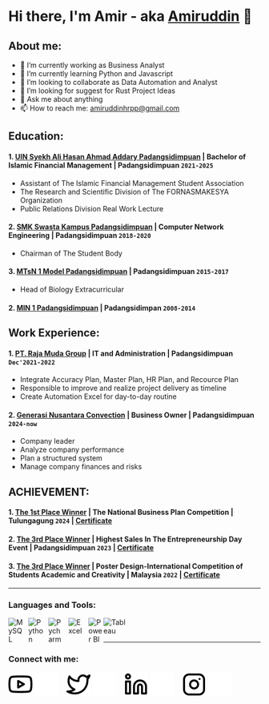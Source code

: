 # Hi there, I'm Amir - aka [Amiruddin](https://www.instagram.com/miru.hr00?igsh=MTBpYWlqNnE5ZWE1cQ%3D%3D) 👋
## About me:
- 🔭 I’m currently working as Business Analyst
- 🌱 I’m currently learning Python and Javascript
- 👯 I’m looking to collaborate as Data Automation and Analyst
- 🤔 I’m looking for suggest for Rust Project Ideas
- 💬 Ask me about anything
- 📫 How to reach me: amiruddinhrpp@gmail.com

## Education:

#### 1. [UIN Syekh Ali Hasan Ahmad Addary Padangsidimpuan](https://www.uinsyahada.ac.id/) | Bachelor of Islamic Financial Management | Padangsidimpuan `2021-2025`
   - Assistant of The Islamic Financial Management Student Association
   - The Research and Scientific Division of The FORNASMAKESYA Organization
   - Public Relations Division Real Work Lecture
 #### 2. [SMK Swasta Kampus Padangsidimpuan](https://sekolah.data.kemdikbud.go.id/index.php/chome/profil/4dc2305d-6b55-4b3f-929b-699d73968567) | Computer Network Engineering | Padangsidimpuan `2018-2020`
   - Chairman of The Student Body
#### 3. [MTsN 1 Model Padangsidimpuan](https://referensi.data.kemendikdasmen.go.id/pendidikan/npsn/10264605) | Padangsidimpuan `2015-2017`
   - Head of Biology Extracurricular
#### 2. [MIN 1 Padangsidimpuan](https://referensi.data.kemendikdasmen.go.id/pendidikan/npsn/60704109) | Padangsidimpan `2008-2014`

## Work Experience:
#### 1. [PT. Raja Muda Group](https://www.ralali.com/v/rajamudagroup?order=match) | IT and Administration | Padangsidimpuan `Dec'2021-2022`
   - Integrate Accuracy Plan, Master Plan, HR Plan, and Recource Plan
   - Responsible to improve and realize project delivery as timeline
   - Create Automation Excel for day-to-day routine
#### 2. [Generasi Nusantara Convection](https://www.instagram.com/generasinusantaraconvection?igsh=MTR5NDNmaWFsd21oOA==) | Business Owner | Padangsidimpuan `2024-now`
   - Company leader
   - Analyze company performance
   - Plan a structured system
   - Manage company finances and risks
## ACHIEVEMENT:
#### 1. [The 1st Place Winner](https://febi.uinsyahada.ac.id/mahasiswa-febi-prodi-manajemen-keuangan-syariah-mks-uin-syahada-padangsidimpuan-raih-prestasi-gemilang-dalam-lomba-bisnis-plan-nasional-di-uin-sayyid-ali-rahmatullah-tulungagung/) | The National Business Plan Competition | Tulungagung `2024` | [Certificate](https://drive.google.com/file/d/1mkXAl8lqoeQoB7eisXS13eCEIE_42bpn/view?usp=sharing)
#### 2. [The 3rd Place Winner](https://febi.uinsyahada.ac.id/2000-peserta-olimpiade-ekonomi-ramaikan-kegiatan-enterpreneurship-day/) | Highest Sales In The Entrepreneurship Day Event | Padangsidimpuan `2023` | [Certificate](https://drive.google.com/file/d/1mlYeDDLYjAX-CtroCcxq8vxnIUVTto1U/view?usp=sharing)
#### 3. [The 3rd Place Winner](https://febi.uinsyahada.ac.id/mahasiswa-febi-uin-syahada-padangsidimpuan-meraih-juara-international-competition-of-students-academic-and-creativity-2022/#:~:text=Adapun%20INCOSAC%20kali%20ini%2C%20peserta%20diwajibkan%20melalui,pendafataran%2C%20penyampaian%20draft%2C%20penyelesaian%2C%20presentasi%2C%20dan%20penilaian%2C) | Poster Design-International Competition of Students Academic and Creativity | Malaysia `2022` | [Certificate](https://drive.google.com/file/d/1mt4IHHaXXzDPypH0vy66r1JvvQIrPa1d/view?usp=sharing)

---

### Languages and Tools:

[<img align="left" alt="MySQL" width="30px" src="https://cdn.jsdelivr.net/gh/devicons/devicon/icons/mysql/mysql-original.svg" style="padding-right:10px;" />][webdev]
[<img align="left" alt="Python" width="30px" src="https://upload.wikimedia.org/wikipedia/commons/thumb/c/c3/Python-logo-notext.svg/110px-Python-logo-notext.svg.png?20100317150552" style="padding-right:10px;" />][webdev]
[<img align="left" alt="Pycharm" width="30px" src="https://upload.wikimedia.org/wikipedia/commons/thumb/1/1d/PyCharm_Icon.svg/220px-PyCharm_Icon.svg.png" style="padding-right:10px;" />][webdev]
[<img align="left" alt="Excel" width="30px" src="https://is2-ssl.mzstatic.com/image/thumb/Purple126/v4/a8/fd/5a/a8fd5a84-c6f1-355f-3b9f-6e86598efaa3/XCEL.png/1200x630bb.png" style="padding-right:10px;" />][webdev]
[<img align="left" alt="Power BI" width="30px" src="https://powerbi.microsoft.com/pictures/application-logos/svg/powerbi.svg" style="padding-right:0px;" />][webdev]
[<img align="left" alt="Tableau" width="50px" src="https://logos-world.net/wp-content/uploads/2021/10/Tableau-Symbol.png" style="padding-right:10px;" />][webdev]

<br />
<br />

---
### Connect with me:

[![website](./img/youtube-light.svg)](https://www.instagram.com/miru.hr00#gh-light-mode-only)
[![website](./img/youtube-dark.svg)](https://www.instagram.com/miru.hr00#gh-dark-mode-only)
&nbsp;&nbsp;
[![website](./img/twitter-light.svg)](https://www.instagram.com/miru.hr00#gh-light-mode-only)
[![website](./img/twitter-dark.svg)](https://www.instagram.com/miru.hr00#gh-dark-mode-only)
&nbsp;&nbsp;
[![website](./img/linkedin-light.svg)](https://www.instagram.com/miru.hr00#gh-light-mode-only)
[![website](./img/linkedin-dark.svg)](https://www.instagram.com/miru.hr00#gh-dark-mode-only)
&nbsp;&nbsp;
[![website](./img/instagram-light.svg)](https://www.instagram.com/miru.hr00#gh-light-mode-only)
[![website](./img/instagram-dark.svg)](https://www.instagram.com/miru.hr00#gh-dark-mode-only)



[webdev]: https://github.com/amiruddinhrp/amiruddinhrp
